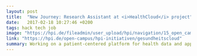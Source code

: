 ```yaml
---
layout: post
title:  "New Journey: Research Assistant at <i>HealthCloud</i> project"
date:   2017-02-18 10:27:46 +0200
tags: hack tech job
image: "https://hpi.de/fileadmin/user_upload/hpi/navigation/15_open_campus/gesundheitscloud/gesundheitscloud_datenfluss_kontrolle.jpg"
link: "https://hpi.de/open-campus/hpi-initiativen/gesundheitscloud"
summary: Working on a patient-centered platform for health data and applications based on it
---
```

